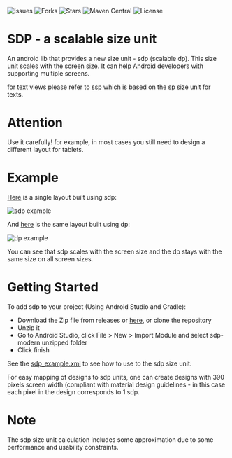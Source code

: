 ![issues](https://img.shields.io/github/issues/intuit/sdp)
![Forks](https://img.shields.io/github/forks/intuit/sdp)
![Stars](https://img.shields.io/github/stars/intuit/sdp)
![Maven Central](https://img.shields.io/maven-central/v/com.intuit.sdp/sdp-android)
![License](https://img.shields.io/github/license/intuit/sdp)

# SDP - a scalable size unit
An android lib that provides a new size unit - sdp (scalable dp). This size unit scales with the screen size. It can help Android developers with supporting multiple screens.

for text views please refer to [ssp](https://github.com/intuit/ssp) which is based on the sp size unit for texts. 

# Attention
Use it carefully! for example, in most cases you still need to design a different layout for tablets.

# Example
[Here](https://github.com/intuit/sdp/blob/master/sdp-android/src/main/res/layout/sdp_example.xml) is a single layout built using sdp:

![sdp example](https://github.com/intuit/sdp/blob/master/sdp_example.png)

And [here](https://github.com/intuit/sdp/blob/master/sdp-android/src/main/res/layout/dp_example.xml) is the same layout built using dp:

![dp example](https://github.com/intuit/sdp/blob/master/dp_example.png)

You can see that sdp scales with the screen size and the dp stays with the same size on all screen sizes.

# Getting Started

To add sdp to your project (Using Android Studio and Gradle): 

* Download the Zip file from releases or [here](https://github.com/elMuso/sdp-modern/archive/refs/tags/1.0.0.zip), or clone the repository
* Unzip it
* Go to Android Studio, click File > New > Import Module and select sdp-modern unzipped folder
* Click finish

See the [sdp_example.xml](https://github.com/intuit/sdp/blob/master/sdp-android/src/main/res/layout/sdp_example.xml) to see how to use to the sdp size unit.

For easy mapping of designs to sdp units, one can create designs with 390 pixels screen width (compliant with material design guidelines - in this case each pixel in the design corresponds to 1 sdp.

# Note
The sdp size unit calculation includes some approximation due to some performance and usability constraints.
